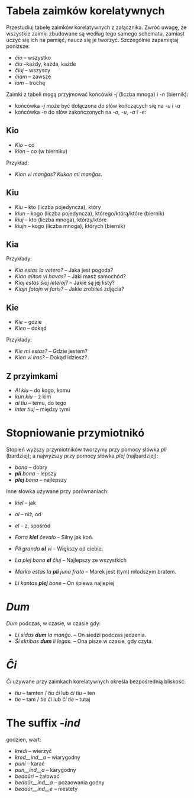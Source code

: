 # Tabela zaimków korelatywnych

Przestudiuj tabelę zaimków korelatywnych z załącznika. Zwróć uwagę, że wszystkie zaimki zbudowane są według tego samego schematu, zamiast uczyć się ich na pamięć, naucz się je tworzyć. Szczególnie zapamiętaj poniższe:

- *ĉio*  – wszystko
- *ĉiu*  –każdy, każda, każde
- *ĉiuj*  – wszyscy
- *ĉiam* – zawsze
- *iom* – trochę

Zaimki z tabeli mogą przyjmować końcówki *-j* (liczba mnoga) i *-n* (biernik):

- końcówka *-j* może być dołączona do słów kończących się na *-u* i *-a*
- końcówka *-n* do słów zakończonych na *-o*, *-u*, *-a* i *-e*:

## Kio 

- *Kio* – co 
- *kion* – co (w bierniku)

Przykład: 

- *Kion vi manĝas? Kukon mi manĝas.*

## Kiu
- *Kiu* – kto (liczba pojedyncza), który
- *kiun* – kogo (liczba pojedyncza), którego/którą/które (biernik)
- *kiuj* – kto (liczba mnoga), którzy/które
- *kiujn* – kogo (liczba mnoga), których (biernik)

## Kia

Przykłady:

- *Kia estas la vetero?* – Jaka jest pogoda?
- *Kian aŭton vi havas?* – Jaki masz samochód?
- *Kiaj estas ŝiaj leteroj?* – Jakie są jej listy?
- *Kiajn fotojn vi faris?* – Jakie zrobiłeś zdjęcia?

## Kie

- *Kie* – gdzie
- *Kien* – dokąd

Przykłady:

- *Kie mi estas?* – Gdzie jestem?
- *Kien vi iras?* – Dokąd idziesz?

## Z przyimkami

- *Al kiu* – do kogo, komu
- *kun kiu* – z kim
- *al tiu* – temu, do tego
- *inter tiuj* – między tymi

# Stopniowanie przymiotnikó

Stopień wyższy przymiotników tworzymy przy pomocy słówka *pli* (bardziej); a najwyższy przy pomocy słówka *plej* (najbardziej):

- *bona* – dobry
- *__pli__ bona* – lepszy
- *__plej__ bona* – najlepszy

Inne słówka używane przy porównaniach:

- *kiel* – jak
- *ol* – niż, od
- *el* – z, spośród

- *Forta __kiel__ ĉevalo* – Silny jak koń.
- *Pli granda __ol__ vi* – Większy od ciebie.
- *La plej bona __el__ ĉiuj* – Najlepszy ze wszystkich
- *Marko estas la __pli__ juna frato* – Marek jest (tym) młodszym bratem.
- *Li kantas __plej__ bone* – On śpiewa najlepiej

# *Dum* 

*Dum* podczas, w czasie, w czasie gdy:

- *Li sidas __dum__ la manĝo.* – On siedzi podczas jedzenia.
- *Ŝi skribas __dum__ li legas.* – Ona pisze w czasie, gdy czyta.

# *Ĉi*

*Ĉi* używane przy zaimkach korelatywnych określa bezpośrednią bliskość:

- *tiu* – tamten / *tiu ĉi* lub *ĉi tiu* – ten
- *tie* – tam / *tie ĉi* lub *ĉi tie* – tutaj

# The suffix *-ind*

godzien, wart:

- *kredi* – wierzyć
- *kred__ind__a* – wiarygodny
- *puni* – karać
- *pun__ind__a* – karygodny
- *bedaŭri* – żałować
- *bedaŭr__ind__a* – pożaowania godny
- *bedaŭr__ind__e* – niestety

 
